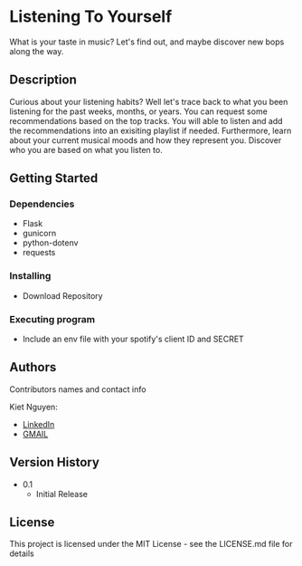 # Listening To Yourself 

What is your taste in music? Let's find out, and maybe discover new bops along the way.

## Description

Curious about your listening habits? Well let's trace back to what you been listening for the past weeks, months, or years. You can request some recommendations based on the top tracks. You will able to listen and add the recommendations into an exisiting playlist if needed. Furthermore, learn about your current musical moods and how they represent you. Discover who you are based on what you listen to.

## Getting Started

### Dependencies

* Flask
* gunicorn
* python-dotenv
* requests

### Installing

* Download Repository 

### Executing program

* Include an env file with your spotify's client ID and SECRET

## Authors

Contributors names and contact info
  
Kiet Nguyen: 
* [LinkedIn](https://www.linkedin.com/in/kiet-nguyen-232458276/) 
* [GMAIL](kietnguyen3698@gmail.com)

## Version History
* 0.1
    * Initial Release

## License

This project is licensed under the MIT License - see the LICENSE.md file for details
